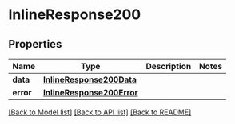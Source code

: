 # InlineResponse200

## Properties
Name | Type | Description | Notes
------------ | ------------- | ------------- | -------------
**data** | [**InlineResponse200Data**](InlineResponse200Data.md) |  | 
**error** | [**InlineResponse200Error**](InlineResponse200Error.md) |  | 

[[Back to Model list]](../README.md#documentation-for-models) [[Back to API list]](../README.md#documentation-for-api-endpoints) [[Back to README]](../README.md)



